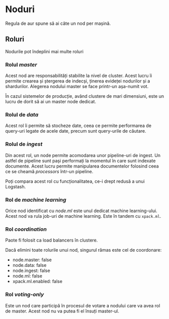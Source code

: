 # Noduri

Regula de aur spune să ai câte un nod per mașină.

## Roluri

Nodurile pot îndeplini mai multe roluri

### Rolul *master*

Acest nod are responsabilități stabilite la nivel de cluster. Acest lucru îi permite crearea și ștergerea de indecși, ținerea evideței nodurilor și a shardurilor. Alegerea nodului master se face printr-un așa-numit vot.

În cazul sistemelor de producție, având clustere de mari dimensiuni, este un lucru de dorit să ai un master node dedicat.

### Rolul de *data*

Acest rol îi permite să stocheze date, ceea ce permite performarea de query-uri legate de acele date, precum sunt query-urile de căutare.

### Rolul de *ingest*

Din acest rol, un node permite acomodarea unor pipeline-uri de ingest. Un astfel de pipeline sunt pași performați la momentul în care sunt indexate documente. Acest lucru permite manipularea documentelor folosind ceea ce se cheamă *processors* într-un pipeline.

Poți compara acest rol cu funcționalitatea, ce-i drept redusă a unui Logstash.

### Rol de *machine learning*

Orice nod identificat cu *node.ml* este unul dedicat machine learning-ului. Acest nod va rula job-uri de machine learning. Este în tandem cu `xpack.ml`.

### Rol *coordination*

Paote fi folosit ca load balancers în clustere.

Dacă elimini toate rolurile unui nod, singurul rămas este cel de coordonare:

- node.master: false
- node.data: false
- node.ingest: false
- node.ml: false
- xpack.ml.enabled: false


### Rol *voting-only*

Este un nod care participă în procesul de votare a nodului care va avea rol de master. Acest nod nu va putea fi el însuți master-ul.
